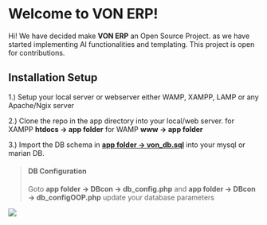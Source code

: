 # Welcome to VON ERP!

Hi! We have decided make **VON ERP** an Open Source Project. as we have started implementing AI functionalities and templating.  This project is open for contributions.

## Installation Setup
1.) Setup your local server or webserver either WAMP, XAMPP, LAMP or any Apache/Ngix server 

2.) Clone the repo in the app directory into your local/web server. 
for XAMPP **htdocs -> app folder**
for WAMP **www -> app folder**

3.) Import the DB schema in [**app folder -> von_db.sql**](https://github.com/VicNic1234/VON_ERP_Pub/blob/main/von_db.sql) into your mysql or marian DB.



> #### <i class="fa fa-gear fa-spin fa-2x" style="color: firebrick"></i> DB Configuration
> Goto **app folder -> DBcon -> db_config.php** and **app folder -> DBcon -> db_configOOP.php** update your database parameters


![](https://elchabod.com/VON%20ERP%20Login.png)

